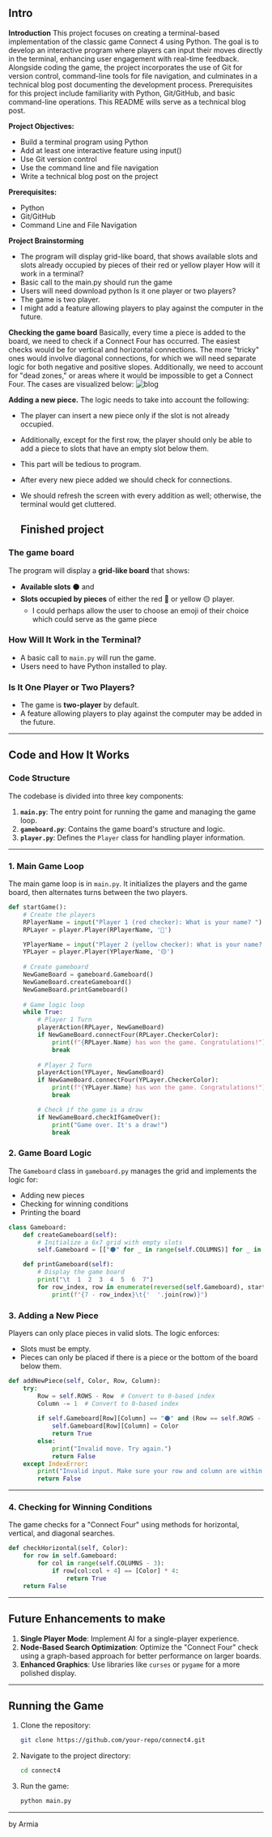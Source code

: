 ## Intro
**Introduction**
This project focuses on creating a terminal-based implementation of the classic game Connect 4 using Python. 
The goal is to develop an interactive program where players can input their moves directly in the terminal, enhancing user engagement with real-time feedback. 
Alongside coding the game, the project incorporates the use of Git for version control, command-line tools for file navigation, and culminates in a technical blog post documenting the development process. 
Prerequisites for this project include familiarity with Python, Git/GitHub, and basic command-line operations. This README wills serve as a technical blog post.

**Project Objectives:** 
+ Build a terminal program using Python
+ Add at least one interactive feature using input()
+ Use Git version control
+ Use the command line and file navigation
+ Write a technical blog post on the project

**Prerequisites:** 
+ Python
+ Git/GitHub
+ Command Line and File Navigation

**Project Brainstorming**
  + The program will display grid-like board, that shows available slots and slots already occupied by pieces of their red or yellow player 
How will it work in a terminal?
 + Basic call to the main.py should run the game
 + Users will need download python 
Is it one player or two players?
 + The game is two player.
 + I might add a feature allowing players to play against the computer in the future.

**Checking the game board**
Basically, every time a piece is added to the board, we need to check if a Connect Four has occurred. 
The easiest checks would be for vertical and horizontal connections. 
The more "tricky" ones would involve diagonal connections, for which we will need separate logic for both negative and positive slopes. 
Additionally, we need to account for "dead zones," or areas where it would be impossible to get a Connect Four.
The cases are visualized below:
![blog](https://github.com/user-attachments/assets/661f7ca2-e43b-42d4-b4e2-c7b0ed76590e)

**Adding a new piece.**
The logic needs to take into account the following:
 + The player can insert a new piece only if the slot is not already occupied. 
 + Additionally, except for the first row, the player should only be able to add a piece to slots that have an empty slot below them. 
 + This part will be tedious to program.
 + After every new piece added we should check for connections.
 + We should refresh the screen with every addition as well; otherwise, the terminal would get cluttered.

   ## Finished project

### The game board
The program will display a **grid-like board** that shows:
- **Available slots** ⚫ and
- **Slots occupied by pieces** of either the red 🔴 or yellow 🟡 player.
  - I could perhaps allow the user to choose an emoji of their choice which could serve as the game piece

### How Will It Work in the Terminal?
- A basic call to `main.py` will run the game.
- Users need to have Python installed to play.

### Is It One Player or Two Players?
- The game is **two-player** by default.
- A feature allowing players to play against the computer may be added in the future.

---

## Code and How It Works

### Code Structure
The codebase is divided into three key components:
1. **`main.py`**: The entry point for running the game and managing the game loop.
2. **`gameboard.py`**: Contains the game board's structure and logic.
3. **`player.py`**: Defines the `Player` class for handling player information.

---

### 1. **Main Game Loop**
The main game loop is in `main.py`. It initializes the players and the game board, then alternates turns between the two players.

```python
def startGame():
    # Create the players
    RPlayerName = input("Player 1 (red checker): What is your name? ")
    RPLayer = player.Player(RPlayerName, '🔴')

    YPlayerName = input("Player 2 (yellow checker): What is your name? ")
    YPLayer = player.Player(YPlayerName, '🟡')
    
    # Create gameboard
    NewGameBoard = gameboard.Gameboard()
    NewGameBoard.createGameboard()
    NewGameBoard.printGameboard()
    
    # Game logic loop
    while True:
        # Player 1 Turn
        playerAction(RPLayer, NewGameBoard)
        if NewGameBoard.connectFour(RPLayer.CheckerColor):
            print(f"{RPLayer.Name} has won the game. Congratulations!")
            break
        
        # Player 2 Turn
        playerAction(YPLayer, NewGameBoard)
        if NewGameBoard.connectFour(YPLayer.CheckerColor):
            print(f"{YPLayer.Name} has won the game. Congratulations!")
            break

        # Check if the game is a draw
        if NewGameBoard.checkIfGameOver():
            print("Game over. It's a draw!")
            break
```

### 2. **Game Board Logic**
The `Gameboard` class in `gameboard.py` manages the grid and implements the logic for:
- Adding new pieces
- Checking for winning conditions
- Printing the board

```python
class Gameboard:
    def createGameboard(self):
        # Initialize a 6x7 grid with empty slots
        self.Gameboard = [["⚫" for _ in range(self.COLUMNS)] for _ in range(self.ROWS)]

    def printGameboard(self):
        # Display the game board
        print("\t  1  2  3  4  5  6  7")
        for row_index, row in enumerate(reversed(self.Gameboard), start=1):
            print(f"{7 - row_index}\t{'  '.join(row)}")
```

### 3. **Adding a New Piece**
Players can only place pieces in valid slots. The logic enforces:
- Slots must be empty.
- Pieces can only be placed if there is a piece or the bottom of the board below them.

```python
def addNewPiece(self, Color, Row, Column):
    try:
        Row = self.ROWS - Row  # Convert to 0-based index
        Column -= 1  # Convert to 0-based index
        
        if self.Gameboard[Row][Column] == "⚫" and (Row == self.ROWS - 1 or self.Gameboard[Row + 1][Column] != "⚫"):
            self.Gameboard[Row][Column] = Color
            return True
        else:
            print("Invalid move. Try again.")
            return False
    except IndexError:
        print("Invalid input. Make sure your row and column are within range!")
        return False
```

---

### 4. **Checking for Winning Conditions**
The game checks for a "Connect Four" using methods for horizontal, vertical, and diagonal searches.

```python
def checkHorizontal(self, Color):
    for row in self.Gameboard:
        for col in range(self.COLUMNS - 3):
            if row[col:col + 4] == [Color] * 4:
                return True
    return False
```

---

## Future Enhancements to make
1. **Single Player Mode**: Implement AI for a single-player experience.
2. **Node-Based Search Optimization**: Optimize the "Connect Four" check using a graph-based approach for better performance on larger boards.
3. **Enhanced Graphics**: Use libraries like `curses` or `pygame` for a more polished display.

---

## Running the Game
1. Clone the repository:
   ```bash
   git clone https://github.com/your-repo/connect4.git
   ```
2. Navigate to the project directory:
   ```bash
   cd connect4
   ```
3. Run the game:
   ```bash
   python main.py
   ```

---
by Armia 
